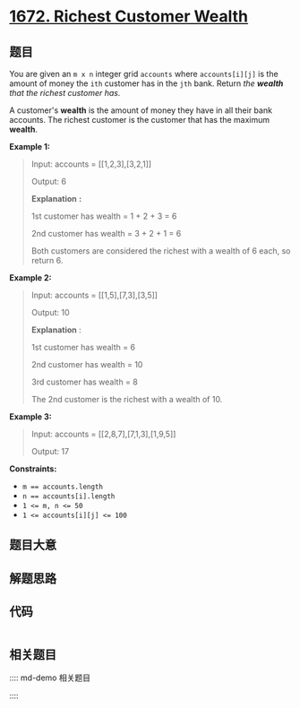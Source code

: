 # [1672. Richest Customer Wealth](https://leetcode.com/problems/richest-customer-wealth/)

## 题目

You are given an `m x n` integer grid `accounts` where `accounts[i][j]` is the
amount of money the `i​​​​​​​​​​​th​​​​` customer has in the
`j​​​​​​​​​​​th`​​​​ bank. Return _the **wealth** that the richest customer
has._

A customer's **wealth** is the amount of money they have in all their bank
accounts. The richest customer is the customer that has the maximum
**wealth**.



**Example 1:**

> Input: accounts = [[1,2,3],[3,2,1]]
> 
> Output: 6
> 
> **Explanation** **:**
> 
> 1st customer has wealth = 1 + 2 + 3 = 6
> 
> 2nd customer has wealth = 3 + 2 + 1 = 6
> 
> Both customers are considered the richest with a wealth of 6 each, so return 6.

**Example 2:**

> Input: accounts = [[1,5],[7,3],[3,5]]
> 
> Output: 10
> 
> **Explanation** : 
> 
> 1st customer has wealth = 6
> 
> 2nd customer has wealth = 10 
> 
> 3rd customer has wealth = 8
> 
> The 2nd customer is the richest with a wealth of 10.

**Example 3:**

> Input: accounts = [[2,8,7],[7,1,3],[1,9,5]]
> 
> Output: 17

**Constraints:**

  * `m == accounts.length`
  * `n == accounts[i].length`
  * `1 <= m, n <= 50`
  * `1 <= accounts[i][j] <= 100`


## 题目大意

## 解题思路

## 代码

```javascript

```

## 相关题目

:::: md-demo 相关题目

::::
